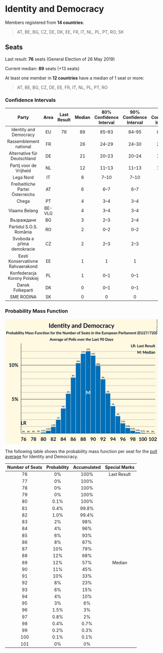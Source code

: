 # Identity and Democracy

Members registered from **14 countries**:

> AT, BE, BG, CZ, DE, DK, EE, FR, IT, NL, PL, PT, RO, SK

## Seats

Last result: **76** seats (General Election of 26 May 2019)

Current median: **89** seats (+13 seats)

At least one member in **12 countries** have a median of 1 seat or more:

> AT, BE, BG, CZ, DE, EE, FR, IT, NL, PL, PT, RO

### Confidence Intervals

| Party | Area | Last Result | Median | 80% Confidence Interval | 90% Confidence Interval | 95% Confidence Interval | 99% Confidence Interval |
|:-----:|:----:|:-----------:|:------:|:-----------------------:|:-----------------------:|:-----------------------:|:-----------------------:|
| Identity and Democracy | EU | 76 | 89 | 85–93 | 84–95 | 83–96 | 81–98 |
| Rassemblement national | FR | | 26 | 24–29 | 24–30 | 23–31 | 22–32 |
| Alternative für Deutschland | DE | | 21 | 20–23 | 20–24 | 19–25 | 18–25 |
| Partij voor de Vrijheid | NL | | 12 | 11–13 | 11–13 | 10–13 | 10–13 |
| Lega Nord | IT | | 8 | 7–10 | 7–10 | 6–11 | 6–11 |
| Freiheitliche Partei Österreichs | AT | | 6 | 6–7 | 6–7 | 5–7 | 5–8 |
| Chega | PT | | 4 | 3–4 | 3–4 | 3–4 | 2–5 |
| Vlaams Belang | BE-VLG | | 4 | 3–4 | 3–4 | 3–4 | 3–4 |
| Възраждане | BG | | 3 | 2–3 | 2–4 | 2–4 | 2–4 |
| Partidul S.O.S. România | RO | | 2 | 0–2 | 0–2 | 0–2 | 0–2 |
| Svoboda a přímá demokracie | CZ | | 2 | 2–3 | 2–3 | 2–3 | 1–3 |
| Eesti Konservatiivne Rahvaerakond | EE | | 1 | 1 | 1 | 1 | 1–2 |
| Konfederacja Korony Polskiej | PL | | 1 | 0–1 | 0–1 | 0–2 | 0–2 |
| Dansk Folkeparti | DK | | 0 | 0–1 | 0–1 | 0–1 | 0–1 |
| SME RODINA | SK | | 0 | 0 | 0 | 0 | 0 |

### Probability Mass Function

![Graph with seats probability mass function not yet produced](average-2024-01-31-seats-pmf-identityanddemocracy.png "Seats Probability Mass Function")

The following table shows the probability mass function per seat for the [poll average](average-2024-01-31.html) for Identity and Democracy.

| Number of Seats | Probability | Accumulated | Special Marks |
|:---------------:|:-----------:|:-----------:|:-------------:|
| 76 | 0% | 100% | Last Result |
| 77 | 0% | 100% |  |
| 78 | 0% | 100% |  |
| 79 | 0% | 100% |  |
| 80 | 0.1% | 100% |  |
| 81 | 0.4% | 99.8% |  |
| 82 | 1.0% | 99.4% |  |
| 83 | 2% | 98% |  |
| 84 | 4% | 96% |  |
| 85 | 6% | 93% |  |
| 86 | 8% | 87% |  |
| 87 | 10% | 79% |  |
| 88 | 12% | 68% |  |
| 89 | 12% | 57% | Median |
| 90 | 11% | 45% |  |
| 91 | 10% | 33% |  |
| 92 | 8% | 23% |  |
| 93 | 6% | 15% |  |
| 94 | 4% | 10% |  |
| 95 | 3% | 6% |  |
| 96 | 1.5% | 3% |  |
| 97 | 0.8% | 2% |  |
| 98 | 0.4% | 0.7% |  |
| 99 | 0.2% | 0.3% |  |
| 100 | 0.1% | 0.1% |  |
| 101 | 0% | 0% |  |


